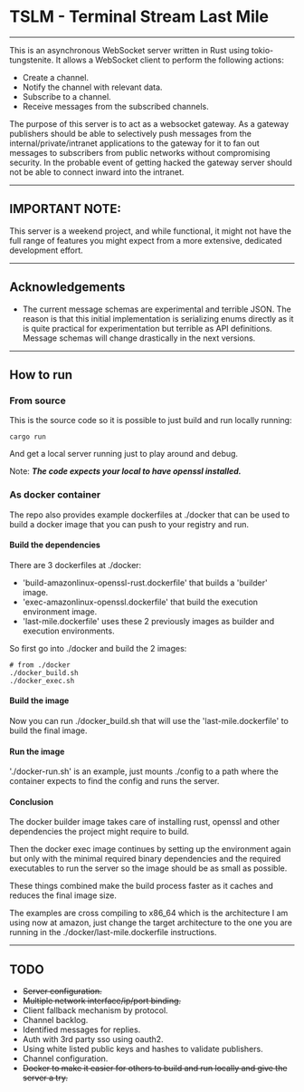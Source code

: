 # TSLM - Terminal Stream Last Mile

---

This is an asynchronous WebSocket server written in Rust using tokio-tungstenite. It allows a WebSocket client to
perform the following actions:

- Create a channel.
- Notify the channel with relevant data.
- Subscribe to a channel.
- Receive messages from the subscribed channels.

 The purpose of this server is to act as a websocket gateway. As a gateway publishers should be able to selectively push 
 messages from the internal/private/intranet applications to the gateway for it to fan out messages to subscribers
from public networks without compromising security. In the probable event of getting hacked the gateway server should 
not be able to connect inward into the intranet.

---

## IMPORTANT NOTE:

This server is a weekend project, and while functional, it might not have the full range of features you might expect
from a more extensive, dedicated development effort.

---

## Acknowledgements

* The current message schemas are experimental and terrible JSON. The reason is that this initial implementation is
  serializing enums directly as it is quite practical for experimentation but terrible as API definitions.
  Message schemas will change drastically in the next versions.

---

## How to run

### From source
 This is the source code so it is possible to just build and run locally running:

    cargo run

 And get a local server running just to play around and debug. 
 
 Note: ***The code expects your local to have openssl installed.***

### As docker container
 The repo also provides example dockerfiles at ./docker that can be used to build a docker image that you can push to your
registry and run.


#### Build the dependencies
 There are 3 dockerfiles at ./docker:

* 'build-amazonlinux-openssl-rust.dockerfile' that builds a 'builder' image.
* 'exec-amazonlinux-openssl.dockerfile' that build the execution environment image.
* 'last-mile.dockerfile' uses these 2 previously images as builder and execution environments.

 So first go into ./docker and build the 2 images:

    # from ./docker
    ./docker_build.sh
    ./docker_exec.sh

#### Build the image

 Now you can run ./docker_build.sh that will use the 'last-mile.dockerfile' to build the final image.


#### Run the image
'./docker-run.sh' is an example, just mounts ./config to a path where the container expects to find the config and runs
the server.


#### Conclusion 
 The docker builder image takes care of installing rust, openssl and other dependencies the project might require to build.

 Then the docker exec image continues by setting up the environment again but only with the minimal required binary dependencies
and the required executables to run the server so the image should be as small as possible.

 These things combined make the build process faster as it caches and reduces the final image size.

 The examples are cross compiling to x86_64 which is the architecture I am using now at amazon, just change the 
target architecture to the one you are running in the ./docker/last-mile.dockerfile instructions.

---
## TODO

* ~~Server configuration.~~
* ~~Multiple network interface/ip/port binding.~~
* Client fallback mechanism by protocol.
* Channel backlog.
* Identified messages for replies.
* Auth with 3rd party sso using oauth2.
* Using white listed public keys and hashes to validate publishers.
* Channel configuration.
* ~~Docker to make it easier for others to build and run locally and give the server a try.~~
